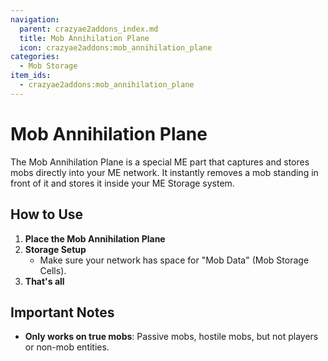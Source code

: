 ```yaml
---
navigation:
  parent: crazyae2addons_index.md
  title: Mob Annihilation Plane
  icon: crazyae2addons:mob_annihilation_plane
categories:
  - Mob Storage
item_ids:
  - crazyae2addons:mob_annihilation_plane
---
```

# Mob Annihilation Plane

The Mob Annihilation Plane is a special ME part that captures and stores mobs directly into your ME network. It instantly removes a mob standing in front of it and stores it inside your ME Storage system.

## How to Use

1. **Place the Mob Annihilation Plane**
2. **Storage Setup**
    - Make sure your network has space for "Mob Data" (Mob Storage Cells).
3. **That's all**

## Important Notes

- **Only works on true mobs**: Passive mobs, hostile mobs, but not players or non-mob entities.